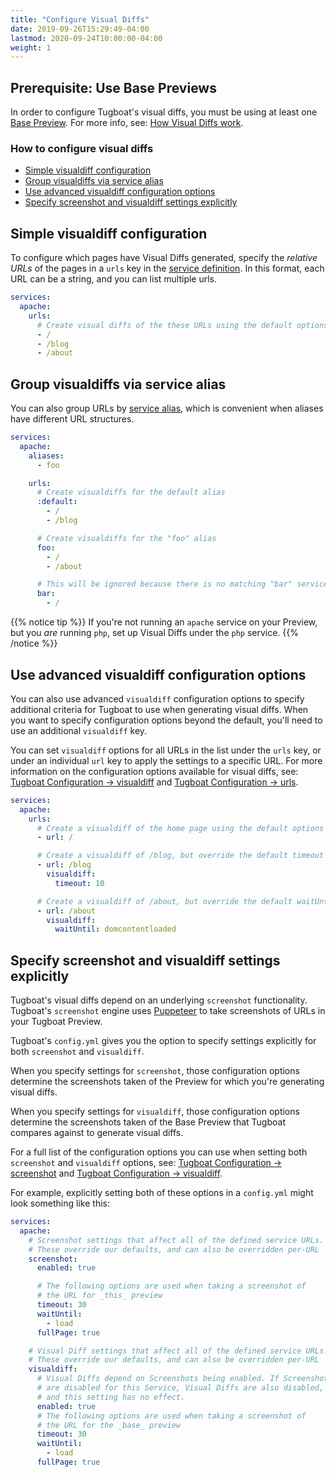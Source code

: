 ```yaml
---
title: "Configure Visual Diffs"
date: 2019-09-26T15:29:49-04:00
lastmod: 2020-09-24T10:00:00-04:00
weight: 1
---
```


## Prerequisite: Use Base Previews

In order to configure Tugboat's visual diffs, you must be using at least one
[Base Preview](/building-a-preview/work-with-base-previews/). For more info, see:
[How Visual Diffs work](../using-visual-diffs/).

### How to configure visual diffs

- [Simple visualdiff configuration](#simple-visualdiff-configuration)
- [Group visualdiffs via service alias](#group-visualdiffs-via-service-alias)
- [Use advanced visualdiff configuration options](#use-advanced-visualdiff-configuration-options)
- [Specify screenshot and visualdiff settings explicitly](#specify-screenshot-and-visualdiff-settings-explictly)

## Simple visualdiff configuration

To configure which pages have Visual Diffs generated, specify the _relative URLs_ of the pages in a `urls` key in the
[service definition](/setting-up-services/). In this format, each URL can be a string, and you can list multiple urls.

```yaml
services:
  apache:
    urls:
      # Create visual diffs of the these URLs using the default options
      - /
      - /blog
      - /about
```

## Group visualdiffs via service alias

You can also group URLs by [service alias](/reference/tugboat-configuration/#aliases), which is convenient when aliases
have different URL structures.

```yaml
services:
  apache:
    aliases:
      - foo

    urls:
      # Create visualdiffs for the default alias
      :default:
        - /
        - /blog

      # Create visualdiffs for the "foo" alias
      foo:
        - /
        - /about

      # This will be ignored because there is no matching "bar" service alias
      bar:
        - /
```

{{% notice tip %}} If you're not running an `apache` service on your Preview, but you _are_ running `php`, set up Visual
Diffs under the `php` service. {{% /notice %}}

## Use advanced visualdiff configuration options

You can also use advanced `visualdiff` configuration options to specify additional criteria for Tugboat to use when
generating visual diffs. When you want to specify configuration options beyond the default, you'll need to use an
additional `visualdiff` key.

You can set `visualdiff` options for all URLs in the list under the `urls` key, or under an individual `url` key to
apply the settings to a specific URL. For more information on the configuration options available for visual diffs, see:
[Tugboat Configuration -> visualdiff](/reference/tugboat-configuration/#visualdiff) and
[Tugboat Configuration -> urls](/reference/tugboat-configuration/#urls).

```yaml
services:
  apache:
    urls:
      # Create a visualdiff of the home page using the default options
      - url: /

      # Create a visualdiff of /blog, but override the default timeout option
      - url: /blog
        visualdiff:
          timeout: 10

      # Create a visualdiff of /about, but override the default waitUntil option
      - url: /about
        visualdiff:
          waitUntil: domcontentloaded
```

## Specify screenshot and visualdiff settings explicitly

Tugboat's visual diffs depend on an underlying `screenshot` functionality. Tugboat's `screenshot` engine uses
[Puppeteer](https://developers.google.com/web/tools/puppeteer) to take screenshots of URLs in your Tugboat Preview.

Tugboat's `config.yml` gives you the option to specify settings explicitly for both `screenshot` and `visualdiff`.

When you specify settings for `screenshot`, those configuration options determine the screenshots taken of the Preview
for which you're generating visual diffs.

When you specify settings for `visualdiff`, those configuration options determine the screenshots taken of the Base
Preview that Tugboat compares against to generate visual diffs.

For a full list of the configuration options you can use when setting both `screenshot` and `visualdiff` options, see:
[Tugboat Configuration -> screenshot](/reference/tugboat-configuration/#screenshot) and
[Tugboat Configuration -> visualdiff](/reference/tugboat-configuration/#visualdiff).

For example, explicitly setting both of these options in a `config.yml` might look something like this:

```yaml
services:
  apache:
    # Screenshot settings that affect all of the defined service URLs.
    # These override our defaults, and can also be overridden per-URL
    screenshot:
      enabled: true

      # The following options are used when taking a screenshot of
      # the URL for _this_ preview
      timeout: 30
      waitUntil:
        - load
      fullPage: true

    # Visual Diff settings that affect all of the defined service URLs.
    # These override our defaults, and can also be overridden per-URL
    visualdiff:
      # Visual Diffs depend on Screenshots being enabled. If Screenshots
      # are disabled for this Service, Visual Diffs are also disabled,
      # and this setting has no effect.
      enabled: true
      # The following options are used when taking a screenshot of
      # the URL for the _base_ preview
      timeout: 30
      waitUntil:
        - load
      fullPage: true
```
